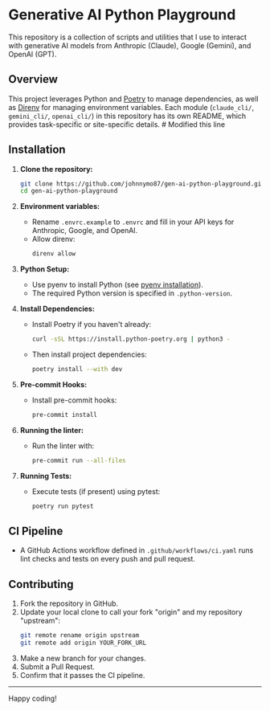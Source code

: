 # Generative AI Python Playground

This repository is a collection of scripts and utilities that I use to interact with generative AI models from Anthropic (Claude), Google (Gemini), and OpenAI (GPT).

## Overview

This project leverages Python and [Poetry](https://python-poetry.org/) to manage dependencies, as well as [Direnv](https://direnv.net/) for managing environment variables. Each module (`claude_cli/`, `gemini_cli/`, `openai_cli/`) in this repository has its own README, which provides task-specific or site-specific details. # Modified this line

## Installation

1. **Clone the repository:**
   ```bash
   git clone https://github.com/johnnymo87/gen-ai-python-playground.git
   cd gen-ai-python-playground
   ```

2. **Environment variables:**
   - Rename `.envrc.example` to `.envrc` and fill in your API keys for Anthropic, Google, and OpenAI.
   - Allow direnv:
     ```bash
     direnv allow
     ```

3. **Python Setup:**
   - Use pyenv to install Python (see [pyenv installation](https://github.com/pyenv/pyenv#installation)).
   - The required Python version is specified in `.python-version`.

4. **Install Dependencies:**
   - Install Poetry if you haven't already:
     ```bash
     curl -sSL https://install.python-poetry.org | python3 -
     ```
   - Then install project dependencies:
     ```bash
     poetry install --with dev
     ```

5. **Pre-commit Hooks:**
   - Install pre-commit hooks:
     ```bash
     pre-commit install
     ```

6. **Running the linter:**
   - Run the linter with:
     ```bash
     pre-commit run --all-files
     ```

7. **Running Tests:**
   - Execute tests (if present) using pytest:
     ```bash
     poetry run pytest
     ```

## CI Pipeline

- A GitHub Actions workflow defined in `.github/workflows/ci.yaml` runs lint checks and tests on every push and pull request.

## Contributing

1. Fork the repository in GitHub.
2. Update your local clone to call your fork "origin" and my repository "upstream":
   ```bash
   git remote rename origin upstream
   git remote add origin YOUR_FORK_URL
   ```
3. Make a new branch for your changes.
4. Submit a Pull Request.
5. Confirm that it passes the CI pipeline.

---

Happy coding!
